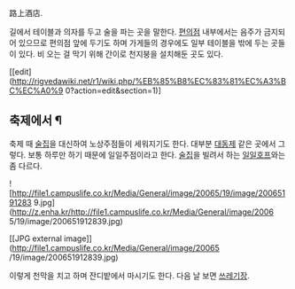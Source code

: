路上酒店.

길에서 테이블과 의자를 두고 술을 파는 곳을 말한다. [편의점](%ED%8E%B8%EC%9D%98%EC%A0%90.md) 내부에서는
음주가 금지되어 있으므로 편의점 앞에 두기도 하며 가게들의 경우에도 일부 테이블을 밖에 두는 곳들이 있다. 비 오는 걸 막기 위해 간이로
천지붕을 설치해둔 곳도 있다.

[[edit](http://rigvedawiki.net/r1/wiki.php/%EB%85%B8%EC%83%81%EC%A3%BC%EC%A0%9
0?action=edit&section=1)]

## 축제에서 ¶

축제 때 [술집](%EC%88%A0%EC%A7%91.md)을 대신하여 노상주점들이 세워지기도 한다. 대부분
[대동제](%EB%8C%80%EB%8F%99%EC%A0%9C.md) 같은 곳에서 그렇다. 보통 하루만 하기 때문에 일일주점이라고 한다.
[술집](%EC%88%A0%EC%A7%91.md)을 빌려서 하는
[일일호프](%EC%9D%BC%EC%9D%BC%ED%98%B8%ED%94%84.md)와는 좀 다르다.

  

![http://file1.campuslife.co.kr/Media/General/image/20065/19/image/20065191283
9.jpg](http://z.enha.kr/http://file1.campuslife.co.kr/Media/General/image/2006
5/19/image/200651912839.jpg)

[[JPG external image]](http://file1.campuslife.co.kr/Media/General/image/20065
/19/image/200651912839.jpg)

  

이렇게 천막을 치고 하며 잔디밭에서 마시기도 한다. 다음 날 보면
[쓰레기장](%EC%93%B0%EB%A0%88%EA%B8%B0%EC%9E%A5.md).

